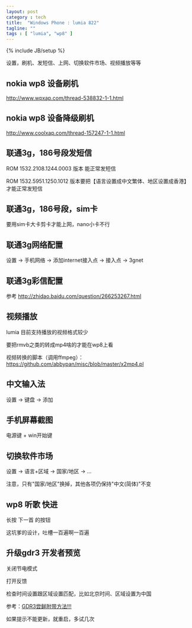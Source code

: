 ```yaml
---
layout: post
category : tech
title:  "Windows Phone : lumia 822"
tagline: ""
tags : [ "lumia", "wp8" ] 
---
```

{% include JB/setup %}

设置，刷机、发短信、上网、切换软件市场、视频播放等等

## nokia wp8 设备刷机
http://www.wpxap.com/thread-538832-1-1.html

## nokia wp8 设备降级刷机
http://www.coolxap.com/thread-157247-1-1.html

## 联通3g，186号段发短信

ROM 1532.2108.1244.0003 版本 能正常发短信

ROM 1532.5951.1250.1012 版本要把【语言设置成中文繁体、地区设置成香港】才能正常发短信


## 联通3g，186号段，sim卡

要用sim卡大卡剪卡才能上网，nano小卡不行

## 联通3g网络配置

设置 -> 手机网络 -> 添加internet接入点 -> 接入点 -> 3gnet

## 联通3g彩信配置

参考 http://zhidao.baidu.com/question/266253267.html


## 视频播放

lumia 目前支持播放的视频格式较少

要把rmvb之类的转成mp4啥的才能在wp8上看

视频转换的脚本（调用ffmpeg）：https://github.com/abbypan/misc/blob/master/x2mp4.pl

## 中文输入法

设置 -> 键盘 -> 添加

## 手机屏幕截图

电源键 + win开始键 

## 切换软件市场

设置 -> 语言+区域 -> 国家/地区 -> ...

注意，只有"国家/地区"换掉，其他各项仍保持"中文(简体)"不变

## wp8 听歌 快进

长按 下一首 的按钮

这坑爹的设计，吐槽一百遍啊一百遍 

## 升级gdr3 开发者预览

关闭节电模式

打开反馈

检查时间设置跟区域设置匹配，比如北京时间、区域设置为中国

参考：[GDR3尝鲜附带方法!!!](http://tieba.baidu.com/p/2650737949)

如果提示不能更新，就重启，多试几次
